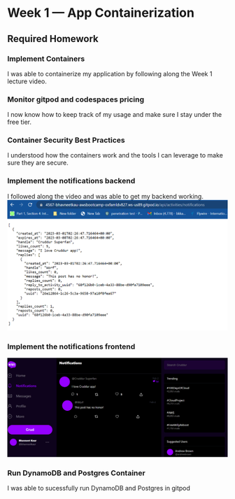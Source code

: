 # Week 1 — App Containerization

## Required Homework

### Implement Containers
I was able to containerize my application by following along the Week 1 lecture video.

### Monitor gitpod and codespaces pricing
I now know how to keep track of my usage and make sure I stay under the free tier.

### Container Security Best Practices
I understood how the containers work and the tools I can leverage to make sure they are secure.

### Implement the notifications backend

I followed along the video and was able to get my backend working.
![Cruddur Notifications Feature (backend)](assets/notifications-backend.png)

### Implement the notifications frontend

![Cruddur Notifications Feature (frontend)](assets/notifications-frontend.png)

### Run DynamoDB and Postgres Container

I was able to sucessfully run DynamoDB and Postgres in gitpod
